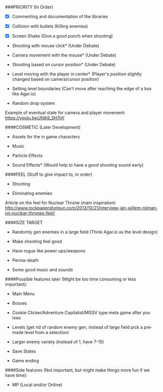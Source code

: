 ###PRIORITY (In Order)

- [x] Commenting and documentation of the libraries

- [x] Collision with bullets (Killing enemies)

- [x] Screen Shake (Give a good punch when shooting)

- Shooting with mouse click* (Under Debate)

- Camera movement with the mouse* (Under Debate)

- Shooting based on cursor position* (Under Debate)

- Level moving with the player in center* (Player's position slightly changed based on camera/cursor position)

- Setting level boundaries (Can't move after reaching the edge of a box like Agar.io)

- Random drop system

Example of eventual state for camera and player movement: https://youtu.be/Jfdk9_SH7nY

####COSMETIC (Later Development)

+ Assets for the in game characters

+ Music

+ Particle Effects

+ Sound Effects* (Would help to have a good shooting sound early)

####FEEL (Stuff to give impact to, in order)

+ Shooting

+ Eliminating enemies

Article on the feel for Nuclear Throne (main inspiration) http://www.rockpapershotgun.com/2013/10/21/interview-jan-willem-nijman-on-nuclear-thrones-feel/

####SIZE TARGET

+ Randomly gen enemies in a large field (Think Agar.io as the level design)

+ Make shooting feel good

+ Have rogue like power ups/weapons

+ Perma-death

+ Some good music and sounds


####Possible features later (Might be too time consuming or less important):

+ Main Menu

+ Bosses

+ Cookie Clicker/Adventure Capitalist/MGSV type meta game after you lose

+ Levels (get rid of random enemy gen, instead of large field pick a pre-made level from a selection)

+ Larger enemy variety (instead of 1, have 7-15)

+ Save States

+ Game ending

####Side features (Not important, but might make things more fun if we have time):

+ MP (Local and/or Online)
